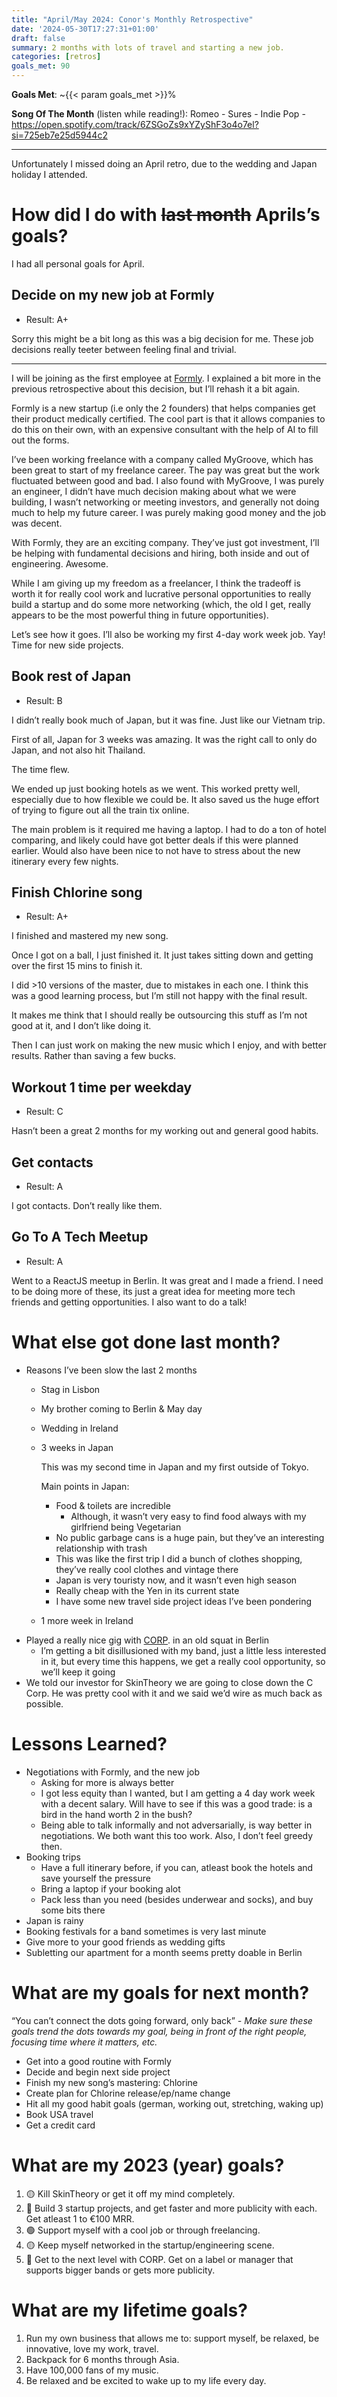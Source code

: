 ```yaml
---
title: "April/May 2024: Conor's Monthly Retrospective"
date: '2024-05-30T17:27:31+01:00'
draft: false
summary: 2 months with lots of travel and starting a new job.
categories: [retros]
goals_met: 90
---
```


**Goals Met**: ~{{< param goals_met >}}%

**Song Of The Month** (listen while reading!): Romeo - Sures - Indie Pop - https://open.spotify.com/track/6ZSGoZs9xYZyShF3o4o7el?si=725eb7e25d5944c2

---

Unfortunately I missed doing an April retro, due to the wedding and Japan holiday I attended.

# How did I do with ~~last month~~ Aprils’s goals?

I had all personal goals for April.

## Decide on my new job at Formly
- Result: A+

Sorry this might be a bit long as this was a big decision for me. These job decisions really teeter between feeling final and trivial.

---

I will be joining as the first employee at [Formly](http://www.Formly.ai). I explained a bit more in the previous retrospective about this decision, but I’ll rehash it a bit again.

Formly is a new startup (i.e only the 2 founders) that helps companies get their product medically certified. The cool part is that it allows companies to do this on their own, with an expensive consultant with the help of AI to fill out the forms.

I’ve been working freelance with a company called MyGroove, which has been great to start of my freelance career. The pay was great but the work fluctuated between good and bad. I also found with MyGroove, I was purely an engineer, I didn’t have much decision making about what we were building, I wasn’t networking or meeting investors, and generally not doing much to help my future career. I was purely making good money and the job was decent.

With Formly, they are an exciting company. They’ve just got investment, I’ll be helping with fundamental decisions and hiring, both inside and out of engineering. Awesome.

  While I am giving up my freedom as a freelancer, I think the tradeoff is worth it for really cool work and lucrative personal opportunities to really build a startup and do some more networking (which, the old I get, really appears to be the most powerful thing in future opportunities).

Let’s see how it goes. I’ll also be working my first 4-day work week job. Yay! Time for new side projects.
    
## Book rest of Japan
- Result: B

I didn’t really book much of Japan, but it was fine. Just like our Vietnam trip.

First of all, Japan for 3 weeks was amazing. It was the right call to only do Japan, and not also hit Thailand.

The time flew.

We ended up just booking hotels as we went. This worked pretty well, especially due to how flexible we could be. It also saved us the huge effort of trying to figure out all the train tix online.

The main problem is it required me having a laptop. I had to do a ton of hotel comparing, and likely could have got better deals if this were planned earlier. Would also have been nice to not have to stress about the new itinerary every few nights.
    
## Finish Chlorine song
- Result: A+

I finished and mastered my new song.

Once I got on a ball, I just finished it. It just takes sitting down and getting over the first 15 mins to finish it.

I did >10 versions of the master, due to mistakes in each one. I think this was a good learning process, but I’m still not happy with the final result.

It makes me think that I should really be outsourcing this stuff as I’m not good at it, and I don’t like doing it.

Then I can just work on making the new music which I enjoy, and with better results. Rather than saving a few bucks.
    
## Workout 1 time per weekday
- Result: C

Hasn’t been a great 2 months for my working out and general good habits.
    
## Get contacts
- Result: A

I got contacts. Don’t really like them.
    
## Go To A Tech Meetup
- Result: A

Went to a ReactJS meetup in Berlin. It was great and I made a friend. I need to be doing more of these, its just a great idea for meeting more tech friends and getting opportunities. I also want to do a talk!
    

# What else got done last month?

- Reasons I’ve been slow the last 2 months
    - Stag in Lisbon
    - My brother coming to Berlin & May day
    - Wedding in Ireland
    - 3 weeks in Japan
        
        This was my second time in Japan and my first outside of Tokyo.
        
        Main points in Japan:
        
        - Food & toilets are incredible
            - Although, it wasn’t very easy to find food always with my girlfriend being Vegetarian
        - No public garbage cans is a huge pain, but they’ve an interesting relationship with trash
        - This was like the first trip I did a bunch of clothes shopping, they’ve really cool clothes and vintage there
        - Japan is very touristy now, and it wasn’t even high season
        - Really cheap with the Yen in its current state
        - I have some new travel side project ideas I’ve been pondering
    - 1 more week in Ireland
- Played a really nice gig with [CORP](http://corp.band). in an old squat in Berlin
    - I’m getting a bit disillusioned with my band, just a little less interested in it, but every time this happens, we get a really cool opportunity, so we’ll keep it going
- We told our investor for SkinTheory we are going to close down the C Corp. He was pretty cool with it and we said we’d wire as much back as possible.

# Lessons Learned?

- Negotiations with Formly, and the new job
    - Asking for more is always better
    - I got less equity than I wanted, but I am getting a 4 day work week with a decent salary. Will have to see if this was a good trade: is a bird in the hand worth 2 in the bush?
    - Being able to talk informally and not adversarially, is way better in negotiations. We both want this too work. Also, I don’t feel greedy then.
- Booking trips
    - Have a full itinerary before, if you can, atleast book the hotels and save yourself the pressure
    - Bring a laptop if your booking alot
    - Pack less than you need (besides underwear and socks), and buy some bits there
- Japan is rainy
- Booking festivals for a band sometimes is very last minute
- Give more to your good friends as wedding gifts
- Subletting our apartment for a month seems pretty doable in Berlin

# What are my goals for next month?

“You can’t connect the dots going forward, only back” *- Make sure these goals trend the dots towards my goal, being in front of the right people, focusing time where it matters, etc.*

- Get into a good routine with Formly
- Decide and begin next side project
- Finish my new song’s mastering: Chlorine
- Create plan for Chlorine release/ep/name change
- Hit all my good habit goals (german, working out, stretching, waking up)
- Book USA travel
- Get a credit card

# What are my 2023 (year) goals?

1. 🟡 Kill SkinTheory or get it off my mind completely.
2. 🔴 Build 3 startup projects, and get faster and more publicity with each. Get atleast 1 to €100 MRR.
3. 🟢 Support myself with a cool job or through freelancing.
4. 🟡 Keep myself networked in the startup/engineering scene.
5. 🔴 Get to the next level with CORP. Get on a label or manager that supports bigger bands or gets more publicity.

# What are my lifetime goals?

1. Run my own business that allows me to: support myself, be relaxed, be innovative, love my work, travel.
2. Backpack for 6 months through Asia.
3. Have 100,000 fans of my music.
4. Be relaxed and be excited to wake up to my life every day.